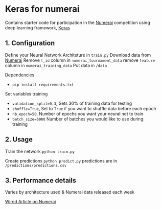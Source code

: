 # Keras for numerai

Contains starter code for participation in the [Numerai](http://numer.ai) competition  using deep learning framework, [Keras](http://keras.io)

## 1. Configuration
Define your Neural Network Architeture in `train.py` 
Download data from [Numerai](http://numer.ai)
Remove `t_id` column in `numerai_tournament_data`  remove `feature` column in `numerai_training_data`
Put data in `/data` 

Dependencies
- `pip install requirements.txt`

Set variables training
 - `validation_split=0.3`, Sets 30% of training data for testing
 - `shuffle=True`,  Set to `True` if you want  to shuffle data before each epoch
 - `nb_epoch=50`,  Number of epochs you want your neural net to train
 - `batch_size=5000` Number of batches you would like to use during training

## 2. Usage
Train the network `python train.py`

Create predictions `python predict.py` predictions are in  `/predictions/predictions.csv`

## 3. Performance details
Varies by architecture used & Numerai data released each week 


[Wired Article on Numerai](http://)






